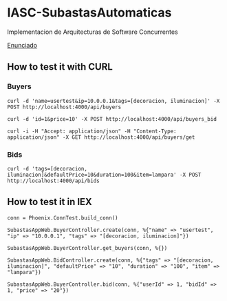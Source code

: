 # IASC-SubastasAutomaticas
Implementacion de  Arquitecturas de Software Concurrentes

[Enunciado](https://docs.google.com/document/d/1rOg2TUugXZgx23GhXBzUHakV3vDEkfaT2HLzVKIZ1Q0/edit)

## How to test it with CURL
### Buyers
` curl -d 'name=usertest&ip=10.0.0.1&tags=[decoracion, iluminacion]' -X POST http://localhost:4000/api/buyers `

` curl -d 'id=1&price=10' -X POST http://localhost:4000/api/buyers_bid `

` curl -i -H "Accept: application/json" -H "Content-Type: application/json" -X GET http://localhost:4000/api/buyers/get `

### Bids
` curl -d 'tags=[decoracion, iluminacion]&defaultPrice=10&duration=100&item=lampara' -X POST http://localhost:4000/api/bids `

## How to test it in IEX

`conn = Phoenix.ConnTest.build_conn()`

`SubastasAppWeb.BuyerController.create(conn, %{"name" => "usertest", "ip" => "10.0.0.1", "tags" => "[decoracion, iluminacion]"})`

`SubastasAppWeb.BuyerController.get_buyers(conn, %{})`

`SubastasAppWeb.BidController.create(conn, %{"tags" => "[decoracion, iluminacion]", "defaultPrice" => "10", "duration" => "100", "item" => "lampara"})`

`SubastasAppWeb.BuyerController.bid(conn, %{"userId" => 1, "bidId" => 1, "price" => "20"})`
